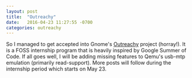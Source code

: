 ```yaml
---
layout: post
title:  "Outreachy"
date:   2016-04-23 11:27:55 -0700
categories: outreachy
---
```


So I managed to get accepted into Gnome's
[Outreachy](https://wiki.gnome.org/Outreachy/) project (horray!). It is a FOSS
internship program that is heavily inspired by Google Summer of Code. If all
goes well, I will be adding missing features to Qemu's usb-mtp emulation
(primarily read-support). More posts will follow during the internship period
which starts on May 23.
